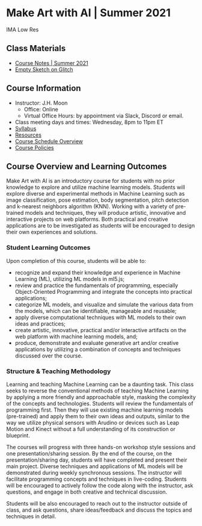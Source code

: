 # Make Art with AI | Summer 2021
IMA Low Res

## Class Materials
* [Course Notes | Summer 2021](https://github.com/MOQN/IMALowRes-Make-Art-with-AI)
* [Empty Sketch on Glitch](https://github.com/MOQN/IMALowRes-Make-Art-with-AI)

## Course Information
* Instructor: J.H. Moon
  * Office: Online
  * Virtual Office Hours: by appointment via Slack, Discord or email.
* Class meeting days and times: Wednesday, 8pm to 11pm ET
* [Syllabus](https://github.com/MOQN/IMALowRes-Make-Art-with-AI)
* [Resources](https://github.com/MOQN/IMALowRes-Make-Art-with-AI)
* [Course Schedule Overview](https://github.com/MOQN/IMALowRes-Make-Art-with-AI)
* [Course Policies](https://github.com/MOQN/IMALowRes-Make-Art-with-AI)

## Course Overview and Learning Outcomes
Make Art with AI is an introductory course for students with no prior knowledge to explore and utilize machine learning models. Students will explore diverse and experimental methods in Machine Learning such as image classification, pose estimation, body segmentation, pitch detection and k-nearest neighbors algorithm (KNN). Working with a variety of pre-trained models and techniques, they will produce artistic, innovative and interactive projects on web platforms. Both practical and creative applications are to be investigated as students will be encouraged to design their own experiences and solutions.
 
### Student Learning Outcomes
Upon completion of this course, students will be able to:
* recognize and expand their knowledge and experience in Machine Learning (ML), utilizing ML models in ml5.js;
* review and practice the fundamentals of programming, especially Object-Oriented Programming and integrate the concepts into practical applications;
* categorize ML models, and visualize and simulate the various data from the models, which can be identifiable, manageable and reusable;
* apply diverse computational techniques with ML models to their own ideas and practices;
* create artistic, innovative, practical and/or interactive artifacts on the web platform with machine learning models, and;
* produce, demonstrate and evaluate generative art and/or creative applications by utilizing a combination of concepts and techniques discussed over the course.

### Structure & Teaching Methodology
Learning and teaching Machine Learning can be a daunting task. This class seeks to reverse the conventional methods of teaching Machine Learning by applying a more friendly and approachable style, masking the complexity of the concepts and technologies. Students will review the fundamentals of programming first. Then they will use existing machine learning models (pre-trained) and apply them to their own ideas and outputs, similar to the way we utilize physical sensors with Arudino or devices such as Leap Motion and Kinect without a full understanding of its construction or blueprint.

The courses will progress with three hands-on workshop style sessions and one presentation/sharing session. By the end of the course, on the presentation/sharing day, students will have completed and present their main project. Diverse techniques and applications of ML models will be demonstrated during weekly synchronous sessions. The instructor will facilitate programming concepts and techniques in live-coding. Students will be  encouraged to actively follow the code along with the instructor, ask questions, and engage in both creative and technical discussion.

Students will be also encouraged to reach out to the instructor outside of class, and ask questions, share ideas/feedback and discuss the topics and techniques in detail.
